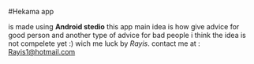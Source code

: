 #Hekama app


is made using **Android stedio**
this app main idea is how give advice for good person 
and another type of advice for bad people i think the idea is not 
compelete yet :)
wich me luck
by _Rayis_.
contact me at  : Rayis1@hotmail.com 
